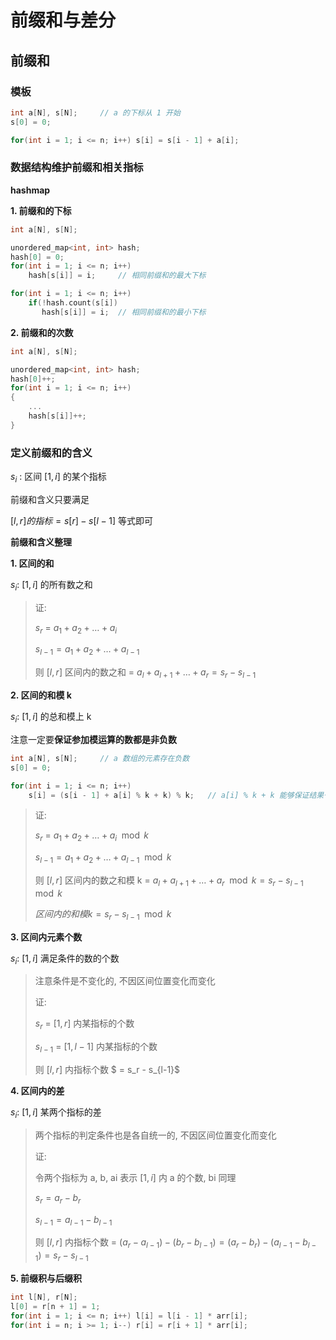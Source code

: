 # 前缀和与差分

## 前缀和

### 模板

```C++
int a[N], s[N];		// a 的下标从 1 开始
s[0] = 0;

for(int i = 1; i <= n; i++) s[i] = s[i - 1] + a[i];
```

### 数据结构维护前缀和相关指标

**hashmap**

**1. 前缀和的下标**

```C++
int a[N], s[N];

unordered_map<int, int> hash;
hash[0] = 0;
for(int i = 1; i <= n; i++)
    hash[s[i]] = i;		// 相同前缀和的最大下标

for(int i = 1; i <= n; i++)
    if(!hash.count(s[i])
       hash[s[i]] = i;	// 相同前缀和的最小下标
```

**2. 前缀和的次数**

```C++
int a[N], s[N];

unordered_map<int, int> hash;
hash[0]++;
for(int i = 1; i <= n; i++)
{
    ...
    hash[s[i]]++;
}
```



### 定义前缀和的含义

$s_i$ : 区间 $[1,i]$ 的某个指标

前缀和含义只要满足 

$[l, r] 的指标 = s[r] - s[l - 1]$ 等式即可

**前缀和含义整理**

**1. 区间的和**

$s_i$: $[1,i]$ 的所有数之和

> 证:
>
> $s_r$ = $a_1 + a_2 + \dots + a_i$
>
> $s_{l - 1} = a_1 + a_2 + \dots + a_{l-1}$
>
> 则 $[l, r]$ 区间内的数之和 = $a_l + a_{l + 1} + \dots + a_r = s_r - s_{l-1}$ 

**2. 区间的和模 k**

$s_i$: $[1,i]$ 的总和模上 k

注意一定要**保证参加模运算的数都是非负数**

```C++
int a[N], s[N]; 	// a 数组的元素存在负数
s[0] = 0;

for(int i = 1; i <= n; i++)
    s[i] = (s[i - 1] + a[i] % k + k) % k;	// a[i] % k + k 能够保证结果一定非负, 且在 [0, k) 之间
```



> 证:
>
> $s_r$ = $a_1 + a_2 + \dots + a_i \mod k$ 
>
> $s_{l - 1} = a_1 + a_2 + \dots + a_{l-1} \mod k$
>
> 则 $[l, r]$ 区间内的数之和模 k = $a_l + a_{l + 1} + \dots + a_r \mod k = s_r - s_{l-1} \mod k$ 
>
> $区间内的和模 k = s_r - s_{l-1} \mod k$

**3. 区间内元素个数**

$s_i$: $[1,i]$ 满足条件的数的个数

> 注意条件是不变化的, 不因区间位置变化而变化
>
> 证:
>
> $s_r$ = $[1,r]$ 内某指标的个数
>
> $s_{l-1}$ = $[1,l-1]$ 内某指标的个数
>
> 则 $[l, r]$ 内指标个数 $ = s_r - s_{l-1}$ 

**4. 区间内的差**

$s_i$: $[1,i]$ 某两个指标的差

> 两个指标的判定条件也是各自统一的, 不因区间位置变化而变化
>
> 证:
>
> 令两个指标为 a, b, ai 表示 $[1,i]$ 内 a 的个数, bi 同理
>
> $s_r = a_r - b_r$  
>
> $s_{l-1} = a_{l-1} - b_{l-1}$ 
>
> 则 $[l, r]$ 内指标个数 = $(a_r - a_{l-1}) - (b_r - b_{l-1}) = (a_r - b_r) - (a_{l-1} - b_{l-1}) = s_r - s_{l-1}$

**5. 前缀积与后缀积**

```C++
int l[N], r[N];
l[0] = r[n + 1] = 1;
for(int i = 1; i <= n; i++) l[i] = l[i - 1] * arr[i];
for(int i = n; i >= 1; i--) r[i] = r[i + 1] * arr[i];
```


